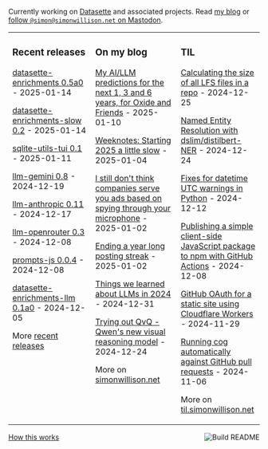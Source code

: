 Currently working on [Datasette](https://datasette.io/) and associated projects. Read [my blog](https://simonwillison.net/) or <a href="https://fedi.simonwillison.net/@simon">follow `@simon@simonwillison.net` on Mastodon</a>.

<table><tr><td valign="top" width="33%">

### Recent releases
<!-- recent_releases starts -->
[datasette-enrichments 0.5a0](https://github.com/datasette/datasette-enrichments/releases/tag/0.5a0) - 2025-01-14

[datasette-enrichments-slow 0.2](https://github.com/datasette/datasette-enrichments-slow/releases/tag/0.2) - 2025-01-14

[sqlite-utils-tui 0.1](https://github.com/simonw/sqlite-utils-tui/releases/tag/0.1) - 2025-01-11

[llm-gemini 0.8](https://github.com/simonw/llm-gemini/releases/tag/0.8) - 2024-12-19

[llm-anthropic 0.11](https://github.com/simonw/llm-anthropic/releases/tag/0.11) - 2024-12-17

[llm-openrouter 0.3](https://github.com/simonw/llm-openrouter/releases/tag/0.3) - 2024-12-08

[prompts-js 0.0.4](https://github.com/simonw/prompts-js/releases/tag/0.0.4) - 2024-12-08

[datasette-enrichments-llm 0.1a0](https://github.com/datasette/datasette-enrichments-llm/releases/tag/0.1a0) - 2024-12-05
<!-- recent_releases ends -->
More [recent releases](https://github.com/simonw/simonw/blob/main/releases.md)
</td><td valign="top" width="34%">

### On my blog
<!-- blog starts -->
[My AI/LLM predictions for the next 1, 3 and 6 years, for Oxide and Friends](https://simonwillison.net/2025/Jan/10/ai-predictions/) - 2025-01-10

[Weeknotes: Starting 2025 a little slow](https://simonwillison.net/2025/Jan/4/weeknotes/) - 2025-01-04

[I still don't think companies serve you ads based on spying through your microphone](https://simonwillison.net/2025/Jan/2/they-spy-on-you-but-not-like-that/) - 2025-01-02

[Ending a year long posting streak](https://simonwillison.net/2025/Jan/2/ending-a-year-long-posting-streak/) - 2025-01-02

[Things we learned about LLMs in 2024](https://simonwillison.net/2024/Dec/31/llms-in-2024/) - 2024-12-31

[Trying out QvQ - Qwen's new visual reasoning model](https://simonwillison.net/2024/Dec/24/qvq/) - 2024-12-24
<!-- blog ends -->
More on [simonwillison.net](https://simonwillison.net/)
</td><td valign="top" width="33%">

### TIL
<!-- tils starts -->
[Calculating the size of all LFS files in a repo](https://til.simonwillison.net/git/size-of-lfs-files) - 2024-12-25

[Named Entity Resolution with dslim/distilbert-NER](https://til.simonwillison.net/llms/bert-ner) - 2024-12-24

[Fixes for datetime UTC warnings in Python](https://til.simonwillison.net/python/utc-warning-fix) - 2024-12-12

[Publishing a simple client-side JavaScript package to npm with GitHub Actions](https://til.simonwillison.net/npm/npm-publish-github-actions) - 2024-12-08

[GitHub OAuth for a static site using Cloudflare Workers](https://til.simonwillison.net/cloudflare/workers-github-oauth) - 2024-11-29

[Running cog automatically against GitHub pull requests](https://til.simonwillison.net/github-actions/cog) - 2024-11-06
<!-- tils ends -->
More on [til.simonwillison.net](https://til.simonwillison.net/)
</td></tr></table>

<a href="https://github.com/simonw/simonw/actions"><img src="https://github.com/simonw/simonw/workflows/Build%20README/badge.svg" align="right" alt="Build README"></a> <a href="https://simonwillison.net/2020/Jul/10/self-updating-profile-readme/">How this works</a>

